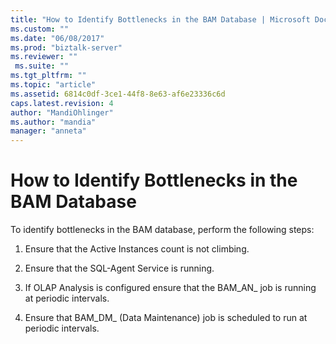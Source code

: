 ```yaml
---
title: "How to Identify Bottlenecks in the BAM Database | Microsoft Docs"
ms.custom: ""
ms.date: "06/08/2017"
ms.prod: "biztalk-server"
ms.reviewer: ""
 ms.suite: ""
ms.tgt_pltfrm: ""
ms.topic: "article"
ms.assetid: 6814c0df-3ce1-44f8-8e63-af6e23336c6d
caps.latest.revision: 4
author: "MandiOhlinger"
ms.author: "mandia"
manager: "anneta"
---
```

# How to Identify Bottlenecks in the BAM Database
To identify bottlenecks in the BAM database, perform the following steps:  
  
1.  Ensure that the Active Instances count is not climbing.  
  
2.  Ensure that the SQL-Agent Service is running.  
  
3.  If OLAP Analysis is configured ensure that the BAM_AN_ job is running at periodic intervals.  
  
4.  Ensure that BAM_DM_ (Data Maintenance) job is scheduled to run at periodic intervals.